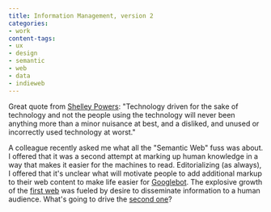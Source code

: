 ```yaml
---
title: Information Management, version 2
categories:
- work
content-tags:
- ux
- design
- semantic
- web
- data
- indieweb
---
```


Great quote from [Shelley Powers][1]: "Technology driven for the sake of technology and not the people using the technology will never been anything more than a minor nuisance at best, and a disliked, and unused or incorrectly used technology at worst."

   [1]: http://weblog.burningbird.net/fires/001544.htm

A colleague recently asked me what all the "Semantic Web" fuss was about.  I offered that it was a second attempt at marking up human knowledge in a way that makes it easier for the machines to read.  Editorializing (as always), I offered that it's unclear what will motivate people to add additional markup to their web content to make life easier for [Googlebot][2].  The explosive growth of the [first
web][3] was fueled by desire to disseminate information to a human audience.  What's going to drive the [second one][4]?

   [2]: http://www.google.com/bot.html
   [3]: http://www.w3.org/History/1989/proposal.html
   [4]: http://www.w3.org/2001/sw/
